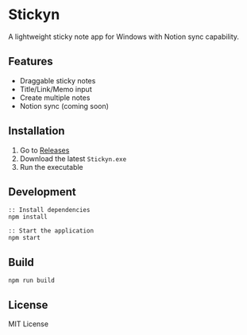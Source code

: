 # Stickyn

A lightweight sticky note app for Windows with Notion sync capability.

## Features
- Draggable sticky notes
- Title/Link/Memo input
- Create multiple notes
- Notion sync (coming soon)

## Installation
1. Go to [Releases](https://github.com/J-830/Stickyn/releases)
2. Download the latest `Stickyn.exe`
3. Run the executable

## Development
```batch
:: Install dependencies
npm install

:: Start the application
npm start
```

## Build
```batch
npm run build
```

## License
MIT License